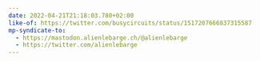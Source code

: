 ```yaml
---
date: 2022-04-21T21:18:03.780+02:00
like-of: https://twitter.com/busycircuits/status/1517207666837315587
mp-syndicate-to:
  - https://mastodon.alienlebarge.ch/@alienlebarge
  - https://twitter.com/alienlebarge
---
```

